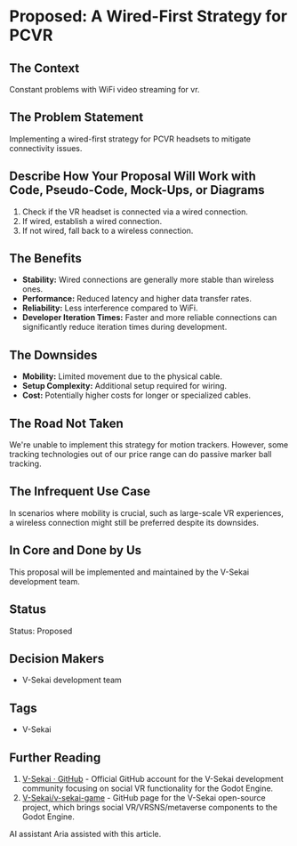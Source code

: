 # Proposed: A Wired-First Strategy for PCVR

## The Context

Constant problems with WiFi video streaming for vr.

## The Problem Statement

Implementing a wired-first strategy for PCVR headsets to mitigate connectivity issues.

## Describe How Your Proposal Will Work with Code, Pseudo-Code, Mock-Ups, or Diagrams

1. Check if the VR headset is connected via a wired connection.
2. If wired, establish a wired connection.
3. If not wired, fall back to a wireless connection.

## The Benefits

- **Stability:** Wired connections are generally more stable than wireless ones.
- **Performance:** Reduced latency and higher data transfer rates.
- **Reliability:** Less interference compared to WiFi.
- **Developer Iteration Times:** Faster and more reliable connections can significantly reduce iteration times during development.

## The Downsides

- **Mobility:** Limited movement due to the physical cable.
- **Setup Complexity:** Additional setup required for wiring.
- **Cost:** Potentially higher costs for longer or specialized cables.

## The Road Not Taken

We're unable to implement this strategy for motion trackers. However, some tracking technologies out of our price range can do passive marker ball tracking.

## The Infrequent Use Case

In scenarios where mobility is crucial, such as large-scale VR experiences, a wireless connection might still be preferred despite its downsides.

## In Core and Done by Us

This proposal will be implemented and maintained by the V-Sekai development team.

## Status

Status: Proposed <!-- Draft | Proposed | Rejected | Accepted | Deprecated | Superseded by -->

## Decision Makers

- V-Sekai development team

## Tags

- V-Sekai

## Further Reading

1. [V-Sekai · GitHub](https://github.com/v-sekai) - Official GitHub account for the V-Sekai development community focusing on social VR functionality for the Godot Engine.
2. [V-Sekai/v-sekai-game](https://github.com/v-sekai/v-sekai-game) - GitHub page for the V-Sekai open-source project, which brings social VR/VRSNS/metaverse components to the Godot Engine.

AI assistant Aria assisted with this article.
